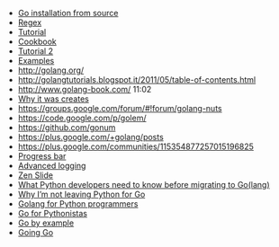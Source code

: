 <!-- 
.. link: 
.. description: 
.. tags: 
.. date: 2013/08/21 11:10:15
.. title: Go(lang) references
.. slug: golang-references
-->

* [Go installation from source](../../posts/go-installation-from-source.html)
* [Regex](http://blog.kamilkisiel.net/blog/2012/07/05/using-the-go-regexp-package/)
* [Tutorial](http://golangtutorials.blogspot.it/2011/05/table-of-contents.html)
* [Cookbook](http://golangcookbook.blogspot.it/)
* [Tutorial 2](https://github.com/StefanSchroeder/Golang-Regex-Tutorial)
* [Examples](https://gobyexample.com/)
* http://golang.org/
* http://golangtutorials.blogspot.it/2011/05/table-of-contents.html
* http://www.golang-book.com/  11:02
* [Why it was creates](http://commandcenter.blogspot.it/2012/06/less-is-exponentially-more.html)
* https://groups.google.com/forum/#!forum/golang-nuts 
* https://code.google.com/p/golem/ 
* https://github.com/gonum 
* https://plus.google.com/+golang/posts 
* https://plus.google.com/communities/115354877257015196825 
* [Progress bar](http://www.darkcoding.net/software/pretty-command-line-console-output-on-unix-in-python-and-go-lang/)
* [Advanced logging](https://code.google.com/p/log4go/)
* [Zen Slide](http://talks.golang.org/2012/zen.slide)
* [What Python developers need to know before migrating to Go(lang)](http://blog.repustate.com/migrating-code-from-python-to-golang-what-you-need-to-know/2013/04/23/)
* [Why I’m not leaving Python for Go](http://uberpython.wordpress.com/2012/09/23/why-im-not-leaving-python-for-go/)
* [Golang for Python programmers](http://golang-for-python-programmers.readthedocs.org/en/latest/)
* [Go for Pythonistas](http://s3.amazonaws.com/golangweekly/go_for_pythonistas.pdf)
* [Go by example](https://gobyexample.com/)
* [Going Go](http://www.goinggo.net/)
